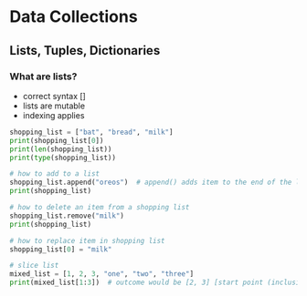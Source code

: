 # Data Collections
## Lists, Tuples, Dictionaries

### What are lists?
- correct syntax []
- lists are mutable
- indexing applies
```python
shopping_list = ["bat", "bread", "milk"]
print(shopping_list[0])
print(len(shopping_list))
print(type(shopping_list))

# how to add to a list
shopping_list.append("oreos")  # append() adds item to the end of the list
print(shopping_list)

# how to delete an item from a shopping list
shopping_list.remove("milk")
print(shopping_list)

# how to replace item in shopping list
shopping_list[0] = "milk"

# slice list
mixed_list = [1, 2, 3, "one", "two", "three"]
print(mixed_list[1:3])  # outcome would be [2, 3] [start point (inclusive): end point (exclusive): step size]
```